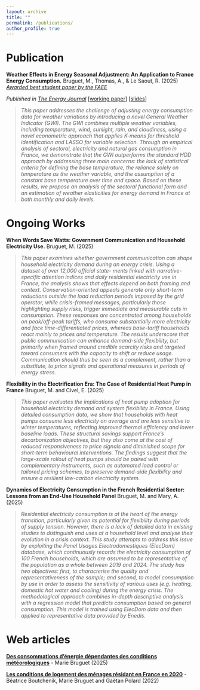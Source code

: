 ```yaml
---
layout: archive
title: ""
permalink: /publications/
author_profile: true
---
```




# Publication

 **Weather Effects in Energy Seasonal Adjustment: An Application to France Energy Consumption.** Bruguet, M., Thomas, A., & Le Saout, R. (2025) [*Awarded best student paper by the FAEE*](https://www.faee.fr/fr/51-prix-de-l-aee.html)

*Published in [The Energy Journal](https://doi.org/10.1177/01956574251330845)*  [[working paper](https://mbruguet.github.io/files/ej_bruguet.pdf)]  [[slides](https://mbruguet.github.io/files/faee_bruguet.pdf)] 



>*This paper addresses the challenge of adjusting energy consumption data for weather variations by introducing a novel General Weather Indicator (GWI). The GWI combines multiple weather variables, including temperature, wind, sunlight, rain, and cloudiness, using a novel econometric approach that applies K-means for threshold identification and LASSO for variable selection. Through an empirical analysis of sectoral, electricity and natural gas consumption in France, we demonstrate that the GWI outperforms the standard HDD approach by addressing three main concerns: the lack of statistical
criteria for defining the base temperature, the reliance solely on temperature as the weather variable, and the assumption of a constant base temperature over time and space. Based on these results, we propose an analysis of the sectoral functional form and an estimation of weather elasticities for energy demand in France at both monthly and daily levels.*

# Ongoing Works
**When Words Save Watts: Government Communication and Household Electricity Use.** Bruguet, M. (2025)
>*This paper examines whether government communication can shape household electricity demand during an energy crisis. Using a dataset of over 12,000 official state-
ments linked with narrative-specific attention indices and daily residential electricity use in France, the analysis shows that effects depend on both framing and context. Conservation-oriented appeals generate only short-term reductions outside the load reduction periods imposed by the grid operator, while crisis-framed messages, particularly those highlighting supply risks, trigger immediate and measurable cuts in consumption. These responses are concentrated among households on peak/off-peak tariffs, who consume substantially more electricity and face time-differentiated prices, whereas base-tariff households react mainly to prices and temperature. The results underscore that public communication can enhance demand-side flexibility, but primarily when framed around credible scarcity risks and targeted toward consumers with the capacity to shift or reduce usage. Communication should thus be seen as a complement, rather than a substitute, to price signals and operational measures in periods of energy stress.*


**Flexibility in the Electrification Era: The Case of Residential Heat Pump in France** Bruguet, M. and Civel, E. (2025)
>*This paper evaluates the implications of heat pump adoption for household electricity demand and system flexibility in France. Using detailed consumption data, we show that households with heat pumps consume less electricity on average and are less sensitive to winter temperatures, reflecting improved thermal efficiency and lower baseline loads. These structural savings support France’s decarbonization objectives, but they also come at the cost of reduced responsiveness to price signals and diminished scope for short-term behavioural interventions. The findings suggest that the large-scale rollout of heat pumps should be paired with complementary instruments, such as automated load control or tailored pricing schemes, to preserve demand-side flexibility and ensure a resilient low-carbon electricity system.*


**Dynamics of Electricity Consumption in the French Residential Sector: Lessons from an End-Use Household Panel** Bruguet, M. and Mary, A. (2025)
>*Residential electricity consumption is at the heart of the energy transition, particularly given its potential for flexibility during periods of supply tension. However, there is a lack of detailed data in existing studies to distinguish end uses at a household level and analyse their evolution in a crisis context. This study attempts to address this issue by exploiting the Panel Usages Electrodomestiques (ElecDom) database, which continuously records the electricity consumption of 100 French households, which are assumed to be representative of the population as a whole between 2019 and 2024.
The study has two objectives: first, to characterise the quality and representativeness of the sample; and second, to model consumption by use in order to assess the sensitivity of various uses (e.g. heating, domestic hot water and cooling) during the energy crisis. The methodological approach combines in-depth descriptive analysis with a regression model that predicts consumption based on general consumption. This model is trained using ElecDom data and then applied to representative data provided by Enedis.*


# Web articles
[**Des consommations d’énergie dépendantes des conditions météorologiques**](https://www.statistiques.developpement-durable.gouv.fr/des-consommations-denergie-dependantes-des-conditions-meteorologiques?rubrique=20&dossier=171) - Marie Bruguet (2025)

[**Les conditions de logement des ménages résidant en France en 2020**](https://www.statistiques.developpement-durable.gouv.fr/les-conditions-de-logement-des-menages-residant-en-france-en-2020?rubrique=54&dossier=1050) - Béatrice Boutchenik, Marie Bruguet and Gaëtan Polard (2022)
